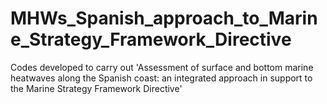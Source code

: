 # MHWs_Spanish_approach_to_Marine_Strategy_Framework_Directive 
Codes developed to carry out 'Assessment of surface and bottom marine heatwaves along the Spanish coast: an integrated approach in support to the Marine Strategy Framework Directive'

